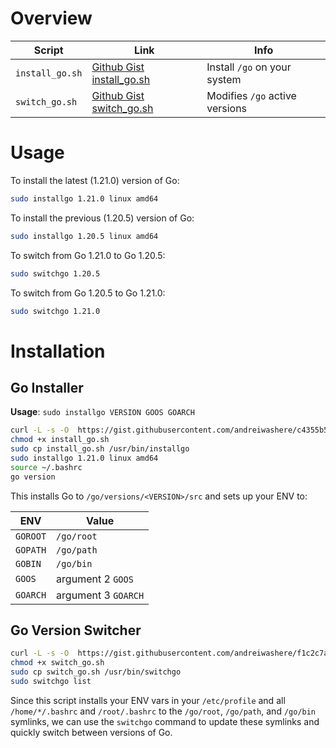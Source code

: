 # Overview

| Script | Link | Info |
|--------|------|------|
| `install_go.sh` | [Github Gist install_go.sh]([https://gist.github.com/andreiwashere/c4355b59aec19e65b3964ab1ec8791cf](https://gist.githubusercontent.com/andreiwashere/c4355b59aec19e65b3964ab1ec8791cf/raw/b06f425bb007a569a50ad57665dae931244ca8a2/install_go.sh)) | Install `/go` on your system |
| `switch_go.sh` | [Github Gist switch_go.sh]([https://gist.github.com/andreiwashere/f1c2c7addcdf5fd1f5188b22bd90f939](https://gist.githubusercontent.com/andreiwashere/f1c2c7addcdf5fd1f5188b22bd90f939/raw/0149a1e03f2c75efa3825798668a11a3e83963ec/switch_go.sh)) | Modifies `/go` active versions |


# Usage

To install the latest (1.21.0) version of Go: 

```bash
sudo installgo 1.21.0 linux amd64
```

To install the previous (1.20.5) version of Go: 

```bash
sudo installgo 1.20.5 linux amd64
```

To switch from Go 1.21.0 to Go 1.20.5:

```bash
sudo switchgo 1.20.5
```

To switch from Go 1.20.5 to Go 1.21.0:

 ```bash
 sudo switchgo 1.21.0
 ```

# Installation 

## Go Installer

**Usage**: `sudo installgo VERSION GOOS GOARCH`

```bash
curl -L -s -O  https://gist.githubusercontent.com/andreiwashere/c4355b59aec19e65b3964ab1ec8791cf/raw/b06f425bb007a569a50ad57665dae931244ca8a2/install_go.sh
chmod +x install_go.sh
sudo cp install_go.sh /usr/bin/installgo
sudo installgo 1.21.0 linux amd64
source ~/.bashrc
go version
```
This installs Go to `/go/versions/<VERSION>/src` and sets up your ENV to: 

| ENV | Value | 
|-----|-------|
| `GOROOT` | `/go/root` |
| `GOPATH` | `/go/path` |
| `GOBIN` | `/go/bin` |
| `GOOS` | argument 2 `GOOS` |
| `GOARCH` | argument 3 `GOARCH` |

## Go Version Switcher

```bash
curl -L -s -O  https://gist.githubusercontent.com/andreiwashere/f1c2c7addcdf5fd1f5188b22bd90f939/raw/0149a1e03f2c75efa3825798668a11a3e83963ec/switch_go.sh
chmod +x switch_go.sh
sudo cp switch_go.sh /usr/bin/switchgo
sudo switchgo list
```
Since this script installs your ENV vars in your `/etc/profile` and all `/home/*/.bashrc` and `/root/.bashrc` to the `/go/root`, `/go/path`, and `/go/bin` symlinks, we can use the `switchgo` command to update these symlinks and quickly switch between versions of Go.



